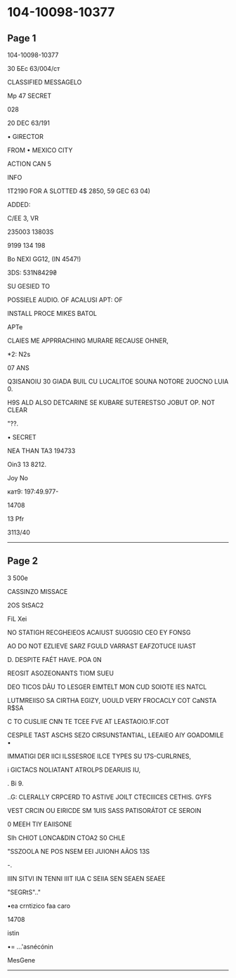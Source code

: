 # 104-10098-10377

## Page 1

104-10098-10377

30 БЕс 63/004/ст

CLASSIFIED MESSAGELO

Mp 47 SECRET

028

20 DEC 63/191

• GIRECTOR

FROM • MEXICO CITY

ACTION CAN 5

INFO

1T2190 FOR A SLOTTED 4$ 2850, 59 GEC 63 04)

ADDED:

C/EE 3, VR

235003 13803S

9199 134 198

Bo NEXI GG12, (IN 4547!)

3DS: 531N8429₴

SU GESIED TO

POSSIELE AUDIO. OF ACALUSI APT: OF

INSTALL PROCE MIKES BATOL

APTe

CLAIES ME APPRRACHING MURARE RECAUSE OHNER,

*2: N2s

07 ANS

Q3ISANOIU 30 GIADA BUIL CU LUCALITOE SOUNA NOTORE 2UOCNO LUIA 0.

H9S ALD ALSO DETCARINE SE KUBARE SUTERESTSO JOBUT OP. NOT CLEAR

"??.

• SECRET

NEA THAN TA3 194733

Oin3 13 8212.

Joy No

кат9: 197:49.977-

14708

13 Pfr

3113/40

---

## Page 2

3 500e

CASSINZO MISSACE

2OS StSAC2

FiL Xei

NO STATIGH RECGHEIEOS ACAIUST SUGGSIO CEO EY FONSG

AO DO NOT EZLIEVE SARZ FGULD VARRAST EAFZOTUCE IUAST

D. DESPITE FAÉT HAVE. POA 0N

REOSIT ASOZEONANTS TIOM SUEU

DEO TICOS DÃU TO LESGER EIMTELT MON CUD SOIOTE IES NATCL

LUTMREIISO SA CIRTHA EGIZY, UOULD VERY FROCACLY COT CaNSTA R$SA

C TO CUSLIIE CNN TE TCEE FVE AT LEASTAOIO.1F.COT

CESPILE TAST ASCHS SEZO CIRSUNSTANTIAL, LEEAIEO AIY GOADOMILE •

IMMATIGI DER IICI ILSSESROE ILCE TYPES SU 17S-CURLRNES,

i GICTACS NOLIATANT ATROLPS DEARUIS IU,

. Bi 9.

..G: CLERALLY CRPCERD TO ASTIVE JOILT CTECIIICES CETHIS. GYFS

VEST CRCIN OU EIRICDE SM 1UIS SASS PATISORÁTOT CE SEROIN

0 MEEH TIY EAIISONE

SIh CHIOT LONCA&DIN CTOA2 S0 CHLE

"SSZOOLA NE POS NSEM EEI JUIONH AÃOS 13S

-.

IIIN SITVI IN TENNI IIIT IUA C SEIIA SEN SEAEN SEAEE

"SEGRtS".."

•ea crntizico faa caro

14708

istin

•= ...'asnécónin

MesGene

---

